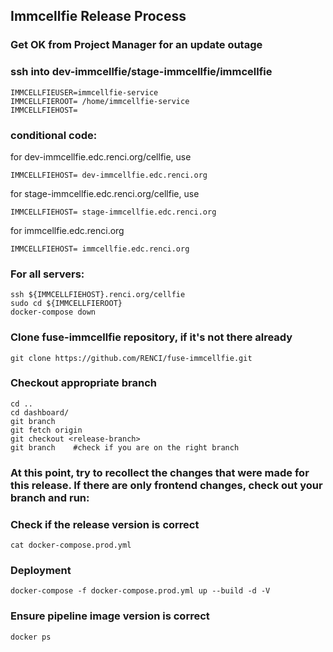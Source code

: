 ## Immcellfie Release Process

### Get OK from Project Manager for an update outage

### ssh into dev-immcellfie/stage-immcellfie/immcellfie
```
IMMCELLFIEUSER=immcellfie-service
IMMCELLFIEROOT= /home/immcellfie-service
IMMCELLFIEHOST=
```
### conditional code:

for dev-immcellfie.edc.renci.org/cellfie, use 
```
IMMCELLFIEHOST= dev-immcellfie.edc.renci.org
```
for stage-immcellfie.edc.renci.org/cellfie, use 
```
IMMCELLFIEHOST= stage-immcellfie.edc.renci.org
```
for immcellfie.edc.renci.org
```
IMMCELLFIEHOST= immcellfie.edc.renci.org
```
### For all servers:
```
ssh ${IMMCELLFIEHOST}.renci.org/cellfie
sudo cd ${IMMCELLFIEROOT}
docker-compose down
```
### Clone fuse-immcellfie repository, if it's not there already
```
git clone https://github.com/RENCI/fuse-immcellfie.git
```
### Checkout appropriate branch
```
cd ..
cd dashboard/
git branch
git fetch origin
git checkout <release-branch>
git branch    #check if you are on the right branch
```
### At this point, try to recollect the changes that were made for this release. If there are only frontend changes, check out your branch and run:
### Check if the release version is correct
```
cat docker-compose.prod.yml
```
### Deployment
```
docker-compose -f docker-compose.prod.yml up --build -d -V
```
### Ensure pipeline image version is correct
```
docker ps
```

